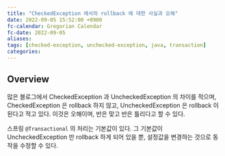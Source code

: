 ```yaml
---
title: "CheckedException 에서의 rollback 에 대한 사실과 오해"
date: 2022-09-05 15:52:00 +0900
fc-calendar: Gregorian Calendar
fc-date: 2022-09-05
aliases: 
tags: [checked-exception, unchecked-exception, java, transaction]
categories: 
---
```


## Overview

많은 블로그에서 CheckedException 과 UncheckedException 의 차이를 적으며, CheckedException 은 rollback 하지 않고, UncheckedException 은 rollback 이 된다고 적고 있다. 이것은 오해이며, 반은 맞고 반은 틀리다고 할 수 있다.

스프링 `@Transactional` 의 처리는 기본값이 있다. 그 기본값이 UncheckedException 만 rollback 하게 되어 있을 뿐, 설정값을 변경하는 것으로 동작을 수정할 수 있다.
